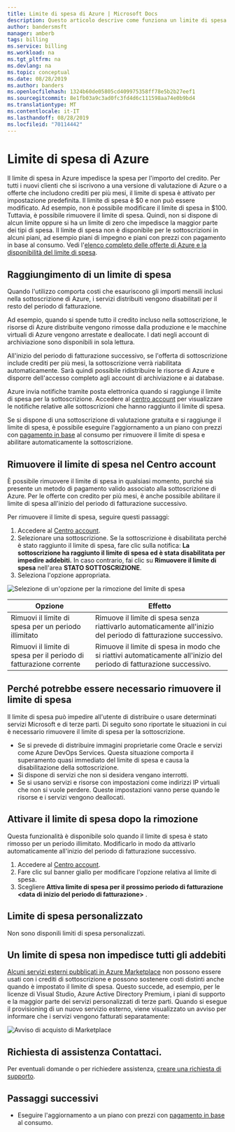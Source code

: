 ```yaml
---
title: Limite di spesa di Azure | Microsoft Docs
description: Questo articolo descrive come funziona un limite di spesa di Azure e come rimuoverlo.
author: bandersmsft
manager: amberb
tags: billing
ms.service: billing
ms.workload: na
ms.tgt_pltfrm: na
ms.devlang: na
ms.topic: conceptual
ms.date: 08/28/2019
ms.author: banders
ms.openlocfilehash: 1324b60de05805cd409975358ff78e5b2b27eef1
ms.sourcegitcommit: 8e1fb03a9c3ad0fc3fd4d6c111598aa74e0b9bd4
ms.translationtype: MT
ms.contentlocale: it-IT
ms.lasthandoff: 08/28/2019
ms.locfileid: "70114442"
---
```

# <a name="azure-spending-limit"></a>Limite di spesa di Azure

Il limite di spesa in Azure impedisce la spesa per l'importo del credito. Per tutti i nuovi clienti che si iscrivono a una versione di valutazione di Azure o a offerte che includono crediti per più mesi, il limite di spesa è attivato per impostazione predefinita. Il limite di spesa è $0 e non può essere modificato. Ad esempio, non è possibile modificare il limite di spesa in $100. Tuttavia, è possibile rimuovere il limite di spesa. Quindi, non si dispone di alcun limite oppure si ha un limite di zero che impedisce la maggior parte dei tipi di spesa. Il limite di spesa non è disponibile per le sottoscrizioni in alcuni piani, ad esempio piani di impegno e piani con prezzi con pagamento in base al consumo. Vedi l'[elenco completo delle offerte di Azure e la disponibilità del limite di spesa](https://azure.microsoft.com/support/legal/offer-details/).

## <a name="reaching-a-spending-limit"></a>Raggiungimento di un limite di spesa

Quando l'utilizzo comporta costi che esauriscono gli importi mensili inclusi nella sottoscrizione di Azure, i servizi distribuiti vengono disabilitati per il resto del periodo di fatturazione.

Ad esempio, quando si spende tutto il credito incluso nella sottoscrizione, le risorse di Azure distribuite vengono rimosse dalla produzione e le macchine virtuali di Azure vengono arrestate e deallocate. I dati negli account di archiviazione sono disponibili in sola lettura.

All'inizio del periodo di fatturazione successivo, se l'offerta di sottoscrizione include crediti per più mesi, la sottoscrizione verrà riabilitata automaticamente. Sarà quindi possibile ridistribuire le risorse di Azure e disporre dell'accesso completo agli account di archiviazione e ai database.

Azure invia notifiche tramite posta elettronica quando si raggiunge il limite di spesa per la sottoscrizione. Accedere al [centro account](https://account.windowsazure.com/Subscriptions) per visualizzare le notifiche relative alle sottoscrizioni che hanno raggiunto il limite di spesa.

Se si dispone di una sottoscrizione di valutazione gratuita e si raggiunge il limite di spesa, è possibile eseguire l'aggiornamento a un piano con prezzi con [pagamento in base](billing-upgrade-azure-subscription.md) al consumo per rimuovere il limite di spesa e abilitare automaticamente la sottoscrizione.

<a id="remove"></a>

## <a name="remove-the-spending-limit-in-account-center"></a>Rimuovere il limite di spesa nel Centro account

È possibile rimuovere il limite di spesa in qualsiasi momento, purché sia presente un metodo di pagamento valido associato alla sottoscrizione di Azure. Per le offerte con credito per più mesi, è anche possibile abilitare il limite di spesa all'inizio del periodo di fatturazione successivo.

Per rimuovere il limite di spesa, seguire questi passaggi:

1. Accedere al [Centro account](https://account.windowsazure.com/Subscriptions).
1. Selezionare una sottoscrizione. Se la sottoscrizione è disabilitata perché è stato raggiunto il limite di spesa, fare clic sulla notifica: **La sottoscrizione ha raggiunto il limite di spesa ed è stata disabilitata per impedire addebiti.** In caso contrario, fai clic su **Rimuovere il limite di spesa** nell'area **STATO SOTTOSCRIZIONE**.
1. Seleziona l'opzione appropriata.

![Selezione di un'opzione per la rimozione del limite di spesa](./media/billing-spending-limit/remove-spending-limit.PNG)

| Opzione | Effetto |
| --- | --- |
| Rimuovi il limite di spesa per un periodo illimitato | Rimuove il limite di spesa senza riattivarlo automaticamente all'inizio del periodo di fatturazione successivo. |
| Rimuovi il limite di spesa per il periodo di fatturazione corrente | Rimuove il limite di spesa in modo che si riattivi automaticamente all'inizio del periodo di fatturazione successivo. |

## <a name="why-you-might-want-to-remove-the-spending-limit"></a>Perché potrebbe essere necessario rimuovere il limite di spesa

Il limite di spesa può impedire all'utente di distribuire o usare determinati servizi Microsoft e di terze parti. Di seguito sono riportate le situazioni in cui è necessario rimuovere il limite di spesa per la sottoscrizione.

-  Se si prevede di distribuire immagini proprietarie come Oracle e servizi come Azure DevOps Services. Questa situazione comporta il superamento quasi immediato del limite di spesa e causa la disabilitazione della sottoscrizione.
- Si dispone di servizi che non si desidera vengano interrotti.
- Se si usano servizi e risorse con impostazioni come indirizzi IP virtuali che non si vuole perdere. Queste impostazioni vanno perse quando le risorse e i servizi vengono deallocati.

## <a name="turn-on-the-spending-limit-after-removing"></a>Attivare il limite di spesa dopo la rimozione

Questa funzionalità è disponibile solo quando il limite di spesa è stato rimosso per un periodo illimitato. Modificarlo in modo da attivarlo automaticamente all'inizio del periodo di fatturazione successivo.

1. Accedere al [Centro account](https://account.windowsazure.com/Subscriptions).
1. Fare clic sul banner giallo per modificare l'opzione relativa al limite di spesa.
1. Scegliere **Attiva limite di spesa per il prossimo periodo di fatturazione \<data di inizio del periodo di fatturazione\>** .

## <a name="custom-spending-limit"></a>Limite di spesa personalizzato

Non sono disponili limiti di spesa personalizzati.

## <a name="a-spending-limit-doesnt-prevent-all-charges"></a>Un limite di spesa non impedisce tutti gli addebiti

[Alcuni servizi esterni pubblicati in Azure Marketplace](billing-understand-your-azure-marketplace-charges.md) non possono essere usati con i crediti di sottoscrizione e possono sostenere costi distinti anche quando è impostato il limite di spesa. Questo succede, ad esempio, per le licenze di Visual Studio, Azure Active Directory Premium, i piani di supporto e la maggior parte dei servizi personalizzati di terze parti. Quando si esegue il provisioning di un nuovo servizio esterno, viene visualizzato un avviso per informare che i servizi vengono fatturati separatamente:

![Avviso di acquisto di Marketplace](./media/billing-understand-your-azure-marketplace-charges/marketplace-warning.PNG)

## <a name="need-help-contact-us"></a>Richiesta di assistenza Contattaci.

Per eventuali domande o per richiedere assistenza, [creare una richiesta di supporto](https://go.microsoft.com/fwlink/?linkid=2083458).

## <a name="next-steps"></a>Passaggi successivi
- Eseguire l'aggiornamento a un piano con prezzi con [pagamento in base](billing-upgrade-azure-subscription.md) al consumo.
